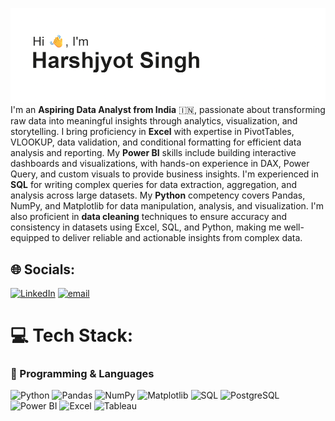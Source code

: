 ![Header](header.png)
I'm an **Aspiring Data Analyst from India** 🇮🇳, passionate about transforming raw data into meaningful insights through analytics, visualization, and storytelling. I bring proficiency in **Excel** with expertise in PivotTables, VLOOKUP, data validation, and conditional formatting for efficient data analysis and reporting. My **Power BI** skills include building interactive dashboards and visualizations, with hands-on experience in DAX, Power Query, and custom visuals to provide business insights. I'm experienced in **SQL** for writing complex queries for data extraction, aggregation, and analysis across large datasets. My **Python** competency covers Pandas, NumPy, and Matplotlib for data manipulation, analysis, and visualization. I'm also proficient in **data cleaning** techniques to ensure accuracy and consistency in datasets using Excel, SQL, and Python, making me well-equipped to deliver reliable and actionable insights from complex data.


## 🌐 Socials:
[![LinkedIn](https://img.shields.io/badge/LinkedIn-%230077B5.svg?logo=linkedin&logoColor=white)](https://linkedin.com/in/HarshjyotSingh) [![email](https://img.shields.io/badge/Email-D14836?logo=gmail&logoColor=white)](mailto:jyotsinghharsh123@gmail.com) 

# 💻 Tech Stack:
### 🐍 Programming & Languages  
![Python](https://img.shields.io/badge/Python-3776AB?style=for-the-badge&logo=python&logoColor=white)  ![Pandas](https://img.shields.io/badge/Pandas-150458?style=for-the-badge&logo=pandas&logoColor=white)  ![NumPy](https://img.shields.io/badge/NumPy-013243?style=for-the-badge&logo=numpy&logoColor=white)  ![Matplotlib](https://img.shields.io/badge/Matplotlib-ffffff?style=for-the-badge&logo=plotly&logoColor=blue)  ![SQL](https://img.shields.io/badge/SQL-003B57?style=for-the-badge&logo=database&logoColor=white)  ![PostgreSQL](https://img.shields.io/badge/PostgreSQL-336791?style=for-the-badge&logo=postgresql&logoColor=white)  ![Power BI](https://img.shields.io/badge/Power%20BI-F2C811?style=for-the-badge&logo=power-bi&logoColor=black)  ![Excel](https://img.shields.io/badge/Microsoft%20Excel-217346?style=for-the-badge&logo=microsoft-excel&logoColor=white)  ![Tableau](https://img.shields.io/badge/Tableau-E97627?style=for-the-badge&logo=tableau&logoColor=white)   



